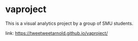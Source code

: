 # vaproject
This is a visual analytics project by a group of SMU students. 

link: https://tweetweetarnold.github.io/vaproject/
